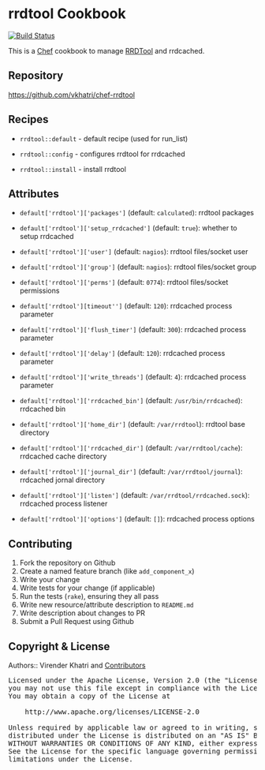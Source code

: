 rrdtool Cookbook
================

[![Build Status](https://travis-ci.org/vkhatri/chef-rrdtool.svg?branch=master)](https://travis-ci.org/vkhatri/chef-rrdtool)

This is a [Chef] cookbook to manage [RRDTool] and rrdcached.


## Repository

https://github.com/vkhatri/chef-rrdtool


## Recipes

- `rrdtool::default`      - default recipe (used for run_list)

- `rrdtool::config`      - configures rrdtool for rrdcached

- `rrdtool::install`      - install rrdtool


## Attributes

* `default['rrdtool']['packages']` (default: `calculated`): rrdtool packages

* `default['rrdtool']['setup_rrdcached']` (default: `true`): whether to setup rrdcached

* `default['rrdtool']['user']` (default: `nagios`): rrdtool files/socket user

* `default['rrdtool']['group']` (default: `nagios`): rrdtool files/socket group

* `default['rrdtool']['perms']` (default: `0774`): rrdtool files/socket permissions

* `default['rrdtool'][timeout'']` (default: `120`): rrdcached process parameter

* `default['rrdtool']['flush_timer']` (default: `300`): rrdcached process parameter

* `default['rrdtool']['delay']` (default: `120`): rrdcached process parameter

* `default['rrdtool']['write_threads']` (default: `4`): rrdcached process parameter

* `default['rrdtool']['rrdcached_bin']` (default: `/usr/bin/rrdcached`): rrdcached bin

* `default['rrdtool']['home_dir']` (default: `/var/rrdtool`): rrdtool base directory

* `default['rrdtool']['rrdcached_dir']` (default: `/var/rrdtool/cache`): rrdcached cache directory

* `default['rrdtool']['journal_dir']` (default: `/var/rrdtool/journal`): rrdcached jornal directory

* `default['rrdtool']['listen']` (default: `/var/rrdtool/rrdcached.sock`): rrdcached process listener

* `default['rrdtool']['options']` (default: `[]`): rrdcached process options

## Contributing

1. Fork the repository on Github
2. Create a named feature branch (like `add_component_x`)
3. Write your change
4. Write tests for your change (if applicable)
5. Run the tests (`rake`), ensuring they all pass
6. Write new resource/attribute description to `README.md`
7. Write description about changes to PR
8. Submit a Pull Request using Github


## Copyright & License

Authors:: Virender Khatri and [Contributors]

<pre>
Licensed under the Apache License, Version 2.0 (the "License");
you may not use this file except in compliance with the License.
You may obtain a copy of the License at

    http://www.apache.org/licenses/LICENSE-2.0

Unless required by applicable law or agreed to in writing, software
distributed under the License is distributed on an "AS IS" BASIS,
WITHOUT WARRANTIES OR CONDITIONS OF ANY KIND, either express or implied.
See the License for the specific language governing permissions and
limitations under the License.
</pre>


[Chef]: https://www.chef.io/
[RRDTool]: http://oss.oetiker.ch/rrdtool/
[Contributors]: https://github.com/vkhatri/chef-rrdtool/graphs/contributors
